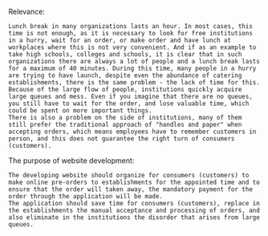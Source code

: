 Relevance:

	Lunch break in many organizations lasts an hour. In most cases, this time is not enough, as it is necessary to look for free institutions in a hurry, wait for an order, or make order and have lunch at workplaces where this is not very convenient. And if as an example to take high schools, colleges and schools, it is clear that in such organizations there are always a lot of people and a lunch break lasts for a maximum of 40 minutes. During this time, many people in a hurry are trying to have launch, despite even the abundance of catering establishments, there is the same problem - the lack of time for this. Because of the large flow of people, institutions quickly acquire large queues and mess. Even if you imagine that there are no queues, you still have to wait for the order, and lose valuable time, which could be spent on more important things.
	There is also a problem on the side of institutions, many of them still prefer the traditional approach of "handles and paper" when accepting orders, which means employees have to remember customers in person, and this does not guarantee the right turn of consumers (customers).


 The purpose of website development:

	The developing website should organize for consumers (customers) to make online pre-orders to establishments for the appointed time and to ensure that the order will taken away, the mandatory payment for the order through the application will be made.
	The application should save time for consumers (customers), replace in the establishments the manual acceptance and processing of orders, and also eliminate in the institutions the disorder that arises from large queues.